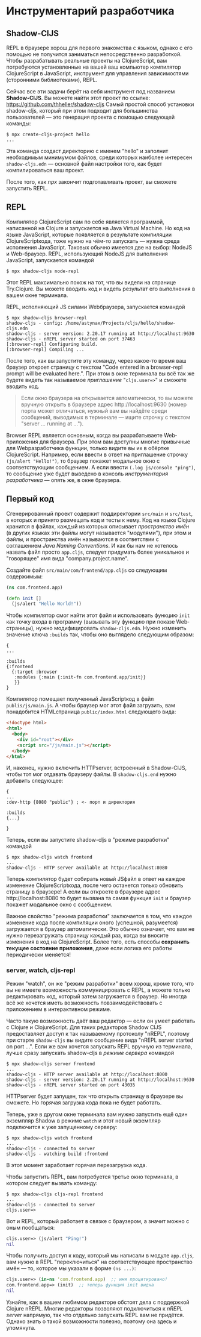 # Инструментарий разработчика

## Shadow-ClJS

REPL в браузере хорош для первого знакомства с языком, однако с его помощью не получится заниматься непосредственно разработкой. Чтобы разрабатывать реальные проекты на ClojureScript, вам потребуются установленные на вашей ваш компьютер компилятор ClojureScript в JavaScript, инструмент для управления зависимостями (сторонними библиотеками), REPL.

Сейчас все эти задачи берёт на себя инструмент под названием **Shadow-ClJS**. Вы можете найти этот проект по ссылке: https://github.com/thheller/shadow-cljs Самый простой способ установки shadow-cljs, который при этом подходит для большинства пользователей — это генерация проекта с помощью следующей команды:

```shell
$ npx create-cljs-project hello
...
```

Эта команда создаст директорию с именем "hello" и заполнит необходимым минимумом файлов, среди которых наиболее интересен `shadow-cljs.edn` — основной файл настройки того, как будет компилироваться ваш проект.

После того, как *npx* закончит подготавливать проект, вы сможете запустить REPL.

## REPL

Компилятор ClojureScript сам по себе является программой, написанной на Clojure и запускается на Java Virtual Machine. Но код на языке JavaScript, которые появляется в результате компиляции ClojureScript­кода, тоже нужно на чём-то запускать — нужна среда исполнения JavaScript. Таковых обычно имеется две на выбор: NodeJS и Web-браузер. REPL, использующий NodeJS для выполнения JavaScript, запускается командой

```shell
$ npx shadow-cljs node-repl
```

Этот REPL максимально похож на тот, что вы видели на странице Try.Clojure. Вы можете вводить код и видеть результат его выполнения в вашем окне терминала.

REPL, исполняющий JS силами Web­браузера, запускается командой

```shell
$ npx shadow-cljs browser-repl
shadow-cljs - config: /home/astynax/Projects/cljs/hello/shadow-cljs.edn
shadow-cljs - server version: 2.20.17 running at http://localhost:9630
shadow-cljs - nREPL server started on port 37463
[:browser-repl] Configuring build.
[:browser-repl] Compiling ...
```

После того, как вы запустите эту команду, через какое-то время ваш браузер откроет страницу с текстом "Code entered in a browser-repl prompt will be evaluated here.". При этом в окне терминала вы всё так же будете видеть так называемое *приглашение* "`cljs.user=>`" и сможете вводить код.

> Если окно браузера на открывается автоматически, то вы можете вручную открыть в браузере адрес http://localhost:9630 (номер порта может отличаться, нужный вам вы найдёте среди сообщений, выводимых в терминале — ищите строчку с текстом "server … running at …").

Browser REPL является основным, когда вы разрабатываете Web­приложения для браузера. При этом вам доступны многие привычные для Web­разработчика функции, только видите вы их в обёртке ClojureScript. Например, если ввести в ответ на приглашение строчку `(js/alert "Hello!")`, то браузер покажет модальное окно с соответствующим сообщением. А если ввести `(.log js/console "ping")`, то сообщение уже будет выведено в консоль *инструментария разработчика* — опять же, в окне браузера.

## Первый код

Сгенерированный проект содержит поддиректории `src/main` и `src/test`, в которых и принято размещать код и тесты к нему. Код на языке Clojure хранится в файлах, каждый из которых описывает *пространство имён* (в других языках эти файлы могут называется "модулями"), при этом и файлы, и пространства имён называются в соответствии с соглашением *Java Naming Conventions*. И как бы нам не хотелось назвать файл просто `app.cljs`, следует придумать более уникальное и "говорящее" имя вида "company.project.name".

Создайте файл `src/main/com/frontend/app.cljs` со следующим содержимым:

```clojure
(ns com.frontend.app)

(defn init []
  (js/alert "Hello World!"))
```

Чтобы компилятор смог найти этот файл и использовать функцию `init` как точку входа в программу (вызывать эту функцию при показе Web­страницы), нужно модифицировать `shadow-cljs.edn`. Нужно изменить значение ключа `:builds` так, чтобы оно выглядело следующим образом:

```edn
{
...

:builds
{:frontend
  {:target :browser
   :modules {:main {:init-fn com.frontend.app/init}}
   }}
}
```

Компилятор помещает полученный JavaScript­код в файл `publis/js/main.js`. А чтобы браузер мог этот файл загрузить, вам понадобится HTML­страница `public/index.html` следующего вида:

```html
<!doctype html>
<html>
  <body>
    <div id="root"></div>
    <script src="/js/main.js"></script>
  </body>
</html>
```

И, наконец, нужно включить HTTP­server, встроенный в Shadow-ClJS, чтобы тот мог отдавать браузеру файлы. В `shadow-cljs.end` нужно добавить следующее:

```edn
{
...
:dev-http {8080 "public"} ; <- порт и директория

:builds
{...}

}
```

Теперь, если вы запустите shadow-cljs в "режиме разработки" командой

```shell
$ npx shadow-cljs watch frontend
...
shadow-cljs - HTTP server available at http://localhost:8080
```

Теперь компилятор будет собирать новый JS­файл в ответ на каждое изменение ClojureScript­кода, после чего останется только обновить страницу в браузере! А если вы откроете в браузере адрес http://localhost:8080 то будет вызвана та самая функция `init` и браузер покажет модальное окно с сообщением.

Важное свойство "режима разработки" заключается в том, что каждое изменение кода после компиляции оного (успешной, разумеется) загружается в браузер автоматически. Это обычно означает, что вам не нужно перезагружать страницу каждый раз, когда вы вносите изменения в код на ClojureScript. Более того, есть способы **сохранить текущее состояние приложения**, даже если логика его работы периодически меняется!

### server, watch, cljs-repl

Режим "watch", он же "режим разработки" всем хорош, кроме того, что вы не имеете возможность коммуницировать с REPL, а можете только редактировать код, который затем загружается в браузер. Но иногда всё же хочется иметь возможность повзаимодействовать с приложением в интерактивном режиме.

Часто такую возможность даёт ваш редактор — если он умеет работать с Clojure и ClojureScript. Для таких редакторов Shadow ClJS предоставляет доступ к так называемому протоколу "nREPL", поэтому при старте `shadow-cljs` вы видите сообщение вида "nREPL server started on port …". Если же вам хочется запускать REPL вручную из терминала, лучше сразу запускать shadow-cljs в *режиме сервера* командой

```shell
$ npx shadow-cljs server frontend
...
shadow-cljs - HTTP server available at http://localhost:8000
shadow-cljs - server version: 2.20.17 running at http://localhost:9630
shadow-cljs - nREPL server started on port 43035
```

HTTP­server будет запущен, так что открыть страницу в браузере вы сможете. Но горячая загрузка кода пока не будет работать.

Теперь, уже в другом окне терминала вам нужно запустить ещё один экземпляр Shadow в режиме `watch` и этот новый экземпляр подключится к уже запущенному серверу:

```shell
$ npx shadow-cljs watch frontend
...
shadow-cljs - connected to server
shadow-cljs - watching build :frontend
```

В этот момент заработает горячая перезагрузка кода.

Чтобы запустить REPL, вам потребуется третье окно терминала, в котором следует вызвать команду:

```shell
$ npx shadow-cljs cljs-repl frontend
...
shadow-cljs - connected to server
cljs.user=>
```

Вот и REPL, который работает в связке с браузером, а значит можно с оным пообщаться:

```clojure
cljs.user=> (js/alert "Ping!")
nil
```

Чтобы получить доступ к коду, который мы написали в модуле `app.cljs`, вам нужно в REPL "переключиться" на соответствующее пространство имён — то, которое мы указали в форме `(ns ...)`:

```clojure
cljs.user=> (in-ns 'com.frontend.app)  ;; имя процитировано!
com.frontend.app=> (init)  ;; теперь функция init видна
nil
```

Узнайте, как в вашем любимом редакторе обстоят дела с поддержкой Clojure nREPL. Многие редакторы позволяют подключиться к *nREPL server* напрямую, так что отдельно запускать REPL вам не придётся. Однако знать о такой возможности полезно, поэтому она здесь и упомянута.
